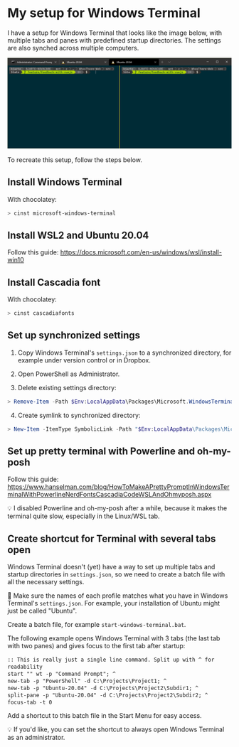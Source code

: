 # My setup for Windows Terminal

I have a setup for Windows Terminal that looks like the image below, with multiple tabs and panes with predefined startup directories. The settings are also synched across multiple computers.

![alt text](https://raw.githubusercontent.com/bjarte/BjartesWindowsTerminalSetup/master/example-of-end-result.png "Example of Windows Terminal with three tabs and two tabs")

To recreate this setup, follow the steps below.

## Install Windows Terminal

With chocolatey:
``` PowerShell
> cinst microsoft-windows-terminal
```

## Install WSL2 and Ubuntu 20.04

Follow this guide:
https://docs.microsoft.com/en-us/windows/wsl/install-win10

## Install Cascadia font

With chocolatey:
``` PowerShell
> cinst cascadiafonts
```

## Set up synchronized settings

1. Copy Windows Terminal's `settings.json` to a synchronized directory, for example under version control or in Dropbox.

2. Open PowerShell as Administrator.

3. Delete existing settings directory:
``` PowerShell
> Remove-Item -Path $Env:LocalAppData\Packages\Microsoft.WindowsTerminal_8wekyb3d8bbwe\LocalState -Force –Recurse
```

4. Create symlink to synchronized directory:
``` PowerShell
> New-Item -ItemType SymbolicLink -Path "$Env:LocalAppData\Packages\Microsoft.WindowsTerminal_8wekyb3d8bbwe\LocalState" -Target "C:\Projects\BjartesWindowsTerminalSetup"
```

## Set up pretty terminal with Powerline and oh-my-posh

Follow this guide:
https://www.hanselman.com/blog/HowToMakeAPrettyPromptInWindowsTerminalWithPowerlineNerdFontsCascadiaCodeWSLAndOhmyposh.aspx

💡 I disabled Powerline and oh-my-posh after a while, because it makes the terminal quite slow, especially in the Linux/WSL tab.

## Create shortcut for Terminal with several tabs open

Windows Terminal doesn't (yet) have a way to set up multiple tabs and startup directories in `settings.json`, so we need to create a batch file with all the necessary settings.

🚨 Make sure the names of each profile matches what you have in Windows Terminal's `settings.json`. For example, your installation of Ubuntu might just be called "Ubuntu".

Create a batch file, for example `start-windows-terminal.bat`.

The following example opens Windows Terminal with 3 tabs (the last tab with two panes) and gives focus to the first tab after startup:

``` batch
:: This is really just a single line command. Split up with ^ for readability
start "" wt -p "Command Prompt"; ^
new-tab -p "PowerShell" -d C:\Projects\Project1; ^
new-tab -p "Ubuntu-20.04" -d C:\Projects\Project2\Subdir1; ^
split-pane -p "Ubuntu-20.04" -d C:\Projects\Project2\Subdir2; ^
focus-tab -t 0
```

Add a shortcut to this batch file in the Start Menu for easy access.

💡 If you'd like, you can set the shortcut to always open Windows Terminal as an administrator.
